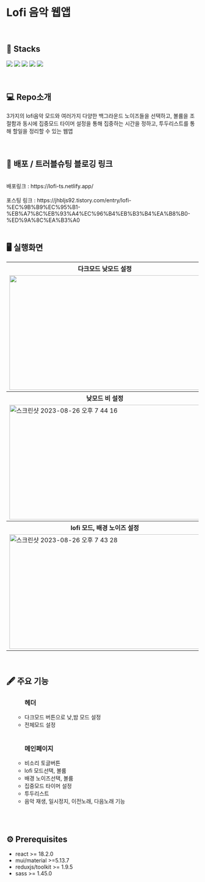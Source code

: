 
# Lofi 음악 웹앱

</br>

## 🧲 Stacks
<img src="https://img.shields.io/badge/React-61DAFB?style=for-the-badge&logo=React&logoColor=white"> <img src="https://img.shields.io/badge/Typescript-3178C6?style=for-the-badge&logo=Typescript&logoColor=white"> <img src="https://img.shields.io/badge/MUI-007FFF?style=for-the-badge&logo=mui&logoColor=white"> <img src="https://img.shields.io/badge/sass-CC6699?style=for-the-badge&logo=sass&logoColor=white"> <img src="https://img.shields.io/badge/ReduxToolkit-764ABC?style=for-the-badge&logo=redux&logoColor=white">

</br>

## 💻 Repo소개
3가지의 lofi음악 모드와 여러가지 다양한 백그라운드 노이즈들을 선택하고, 볼륨을 조절함과 동시에 집중모드 타이머 설정을 통해 집중하는 시간을 정하고, 투두리스트를 통해 할일을 정리할 수 있는 웹앱

</br>

## 🔗 배포 / 트러블슈팅 블로깅 링크
</br>
배포링크 : https://lofi-ts.netlify.app/
</br>
</br>
포스팅 링크 : https://jhbljs92.tistory.com/entry/lofi-%EC%9B%B9%EC%95%B1-%EB%A7%8C%EB%93%A4%EC%96%B4%EB%B3%B4%EA%B8%B0-%ED%9A%8C%EA%B3%A0
</br>
</br>

## 🖥️ 실행화면

<html>
<table>
  <tr>
    <th>
      다크모드 낮모드 설정
    </th>
    <th>
      다크모드 밤모드 설정
    </th>
  </tr>
  <tr>
    <td>
      <img src= "https://github.com/plla2/lofi-ts/assets/120915990/382fc6c0-9e7f-4fe7-990c-8c6f3307a7dd" width = "500" height = "300">
    </td>
    <td>
      <img src="https://github.com/plla2/lofi-ts/assets/120915990/6b5d960c-c945-4b39-bb23-cece01ba700e" width="500" height="300">
    </td>
   </tr> 
  <tr>
    <th>
      낮모드 비 설정
    </th>
    <th>
      밤모드 비 설정
    </th>
  </tr>
  <tr>
    <td>
      <img width="500" height="300" alt="스크린샷 2023-08-26 오후 7 44 16" src="https://github.com/plla2/lofi-ts/assets/120915990/c37a9012-79ba-40d8-94f8-b5fc6460209e">
    </td>
    <td>
      <img width="500" height="300" alt="스크린샷 2023-08-26 오후 7 44 29" src="https://github.com/plla2/lofi-ts/assets/120915990/14a78592-7b79-4798-8916-6562509088f0">
    </td>
   </tr>
   <tr>
    <th>
      lofi 모드, 배경 노이즈 설정
    </th> 
    <th>
      집중모드 타이머, 투두리스트 설정
    </th>
  </tr>
  <tr>
    <td>
      <img width="500" height="300" alt="스크린샷 2023-08-26 오후 7 43 28" src="https://github.com/plla2/lofi-ts/assets/120915990/97e47d79-1826-48e8-9139-176976e46893">
    </td>
    <td>
    <img width="500" height="300" alt="스크린샷 2023-08-26 오후 7 44 47" src="https://github.com/plla2/lofi-ts/assets/120915990/055b1166-6e78-4d3d-a453-512497d90156">
    </td>
  </tr> 
</table>
</br>

## 🖋️ 주요 기능
<ul>
  <ul>
    <h3>헤더</h2>
    <li> 다크모드 버튼으로 낮,밤 모드 설정</li>
    <li> 전체모드 설정</li>
  </ul>
    </br>
  <ul>
    <h3>메인페이지</h2>
    <li> 비소리 토글버튼 </li>
    <li> lofi 모드선택, 볼륨</li>
    <li> 배경 노이즈선택, 볼륨</li>
    <li> 집중모드 타이머 설정</li>
    <li> 투두리스트 </li>
    <li> 음악 재생, 일시정지, 이전노래, 다음노래 기능 </li>
  </ul>
  </ul>
  
  </br>
   </br> 
  
## ⚙️ Prerequisites
<ul>
<li>react >= 18.2.0
<li>mui/material >=5.13.7 
<li>reduxjs/toolkit >= 1.9.5
<li>sass >= 1.45.0
